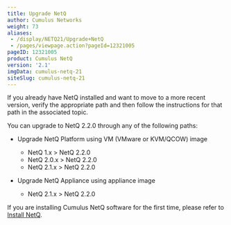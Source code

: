 ```yaml
---
title: Upgrade NetQ
author: Cumulus Networks
weight: 73
aliases:
 - /display/NETQ21/Upgrade+NetQ
 - /pages/viewpage.action?pageId=12321005
pageID: 12321005
product: Cumulus NetQ
version: '2.1'
imgData: cumulus-netq-21
siteSlug: cumulus-netq-21
---
```

If you already have NetQ installed and want to move to a more recent
version, verify the appropriate path and then follow the instructions
for that path in the associated topic.

You can upgrade to NetQ 2.2.0 through any of the following paths:

  - Upgrade NetQ Platform using VM (VMware or KVM/QCOW) image

      - NetQ 1.x \> NetQ 2.2.0
      - NetQ 2.0.x \> NetQ 2.2.0
      - NetQ 2.1.x \> NetQ 2.2.0

  - Upgrade NetQ Appliance using appliance image

      - NetQ 2.1.x \> NetQ 2.2.0

If you are installing Cumulus NetQ software for the first time, please
refer to [Install NetQ](/version/cumulus-netq-21/Cumulus-NetQ-Deployment-Guide/Install-NetQ).

<article id="html-search-results" class="ht-content" style="display: none;">

</article>

<footer id="ht-footer">

</footer>
